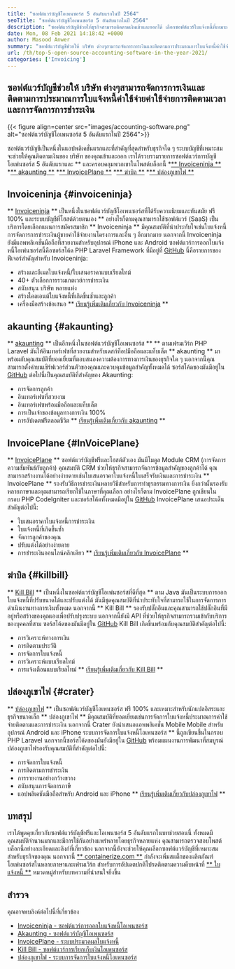 ```yaml
---
title: "ซอฟต์แวร์บัญชีโอเพนซอร์ส 5 อันดับแรกในปี 2564" 
seoTitle: "ซอฟต์แวร์บัญชีโอเพนซอร์ส 5 อันดับแรกในปี 2564" 
description: "ซอฟต์แวร์บัญชีช่วยให้ธุรกิจสามารถติดตามเงินเข้าและออกได้ เลือกซอฟต์แวร์ใบแจ้งหนี้ที่เหมาะสมและจับยึดทางการเงินอย่างแน่นหนา" 
date: Mon, 08 Feb 2021 14:18:42 +0000
author: Masood Anwer
summary: "ซอฟต์แวร์บัญชีช่วยให้ บริษัท ต่างๆสามารถจัดการการเงินและติดตามการประมาณการใบแจ้งหนี้ค่าใช้จ่ายค่าใช้จ่ายการติดตามเวลาและการจัดการการชำระเงิน" 
url: /th/top-5-open-source-accounting-software-in-the-year-2021/
categories: ['Invoicing']
---
```


## ซอฟต์แวร์บัญชีช่วยให้ บริษัท ต่างๆสามารถจัดการการเงินและติดตามการประมาณการใบแจ้งหนี้ค่าใช้จ่ายค่าใช้จ่ายการติดตามเวลาและการจัดการการชำระเงิน

{{< figure align=center src="images/accounting-software.png" alt="ซอฟต์แวร์บัญชีโอเพนซอร์ส 5 อันดับแรกในปี 2564">}}

ซอฟต์แวร์บัญชีเป็นหนึ่งในแอปพลิเคชั่นแรกและที่สำคัญที่สุดสำหรับธุรกิจใด ๆ ระบบบัญชีที่เหมาะสมจะช่วยให้คุณติดตามเงินของ บริษัท ของคุณเข้าและออก เราได้รวบรวมรายการซอฟต์แวร์การบัญชีโอเพ่นซอร์ส 5 อันดับแรกและ ** และครอบคลุมพวกเขาในโพสต์บล็อกนี้
  *[** Invoiceninja **][1]
  *[** akaunting **][2]
  *[** InvoicePlane **][3]
  *[** ฆ่าบิล **][4]
  *[** ปล่องภูเขาไฟ **][5]

## Invoiceninja {#invoiceninja}
** [Invoiceninja][6] ** เป็นหนึ่งในซอฟต์แวร์บัญชีโอเพนซอร์สที่ได้รับความนิยมและทันสมัย ฟรี 100% และระบบบัญชีที่โฮสต์ด้วยตนเอง ** อย่างไรก็ตามคุณสามารถใช้ซอฟต์แวร์ (SaaS) เป็นบริการโดยเลือกแผนการสมัครสมาชิก ** Invoiceninja ** มีคุณสมบัติที่น่าประทับใจเช่นใบแจ้งหนี้การจัดการการชำระเงินผู้ขายค่าใช้จ่ายงานโครงการและอื่น ๆ อีกมากมาย นอกจากนี้ Invoiceninja ยังมีแอพพลิเคชั่นมือถือที่สวยงามสำหรับอุปกรณ์ iPhone และ Android ซอฟต์แวร์การออกใบแจ้งหนี้โอเพ่นซอร์สนี้คือซอร์สโค้ด PHP Laravel Framework ที่มีอยู่ที่ [GitHub][7]
นี่คือรายการของฟีเจอร์สำคัญสำหรับ Invoiceninja:
  * สร้างและอีเมลใบแจ้งหนี้/ใบเสนอราคาแบบเรียลไทม์
  * 40+ ตัวเลือกการรวมเกตเวย์การชำระเงิน
  * สนับสนุน บริษัท หลายแห่ง
  * สร้างไคลเอนต์ใบแจ้งหนี้ที่เกิดขึ้นซ้ำและลูกค้า
  * เครื่องมือสร้างข้อเสนอ
** [เรียนรู้เพิ่มเติมเกี่ยวกับ Invoiceninja][8] **

## akaunting {#akaunting}
** [akaunting][9] ** เป็นอีกหนึ่งในซอฟต์แวร์บัญชีโอเพนซอร์ส ** ** ตามเฟรมเวิร์ก PHP Laravel มันให้อินเทอร์เฟซที่สวยงามสำหรับเดสก์ท็อปมือถือและแท็บเล็ต ** akaunting ** มาพร้อมกับคุณสมบัติที่ยอดเยี่ยมที่ตอบสนองความต้องการทางการเงินของธุรกิจใด ๆ นอกจากนี้คุณสามารถตั้งค่าบนเซิร์ฟเวอร์ส่วนตัวของคุณและควบคุมข้อมูลสำคัญทั้งหมดได้ ซอร์สโค้ดของมันมีอยู่ใน [GitHub][10]
ต่อไปนี้เป็นคุณสมบัติที่สำคัญของ Akaunting:
  * การจัดการลูกค้า
  * อินเทอร์เฟซที่สวยงาม
  * อินเทอร์เฟซพร้อมมือถือและแท็บเล็ต
  * การเป็นเจ้าของข้อมูลทางการเงิน 100%
  * การอัปเดตฟรีตลอดชีวิต
** [เรียนรู้เพิ่มเติมเกี่ยวกับ akaunting][11] **

## InvoicePlane {#InVoicePlane}
** [InvoicePlane][12] ** ซอฟต์แวร์บัญชีฟรีและโฮสต์ตัวเอง มันมีโมดูล Module CRM (การจัดการความสัมพันธ์กับลูกค้า) คุณสมบัติ CRM ช่วยให้ธุรกิจสามารถจัดการข้อมูลสำคัญของลูกค้าได้ คุณสามารถสร้างงานได้อย่างง่ายดายเช่นใบเสนอราคาใบแจ้งหนี้ใบเสร็จรับเงินและการชำระเงิน ** InvoicePlane ** รองรับวิธีการชำระเงินหลายวิธีสำหรับการทำธุรกรรมทางการเงิน ยิ่งกว่านั้นรองรับหลายภาษาและคุณสามารถเรียกใช้ในภาษาที่คุณเลือก อย่างไรก็ตาม InvoicePlane ถูกเขียนในกรอบ PHP CodeIgniter และซอร์สโค้ดทั้งหมดมีอยู่ใน [GitHub][13]
InvoicePlane เสนอประเด็นสำคัญต่อไปนี้:
  * ใบเสนอราคาใบแจ้งหนี้การชำระเงิน
  * ใบแจ้งหนี้ที่เกิดขึ้นซ้ำ
  * จัดการลูกค้าของคุณ
  * ปรับแต่งได้อย่างง่ายดาย
  * การชำระเงินออนไลน์คลิกเดียว
** [เรียนรู้เพิ่มเติมเกี่ยวกับ InvoicePlane][14] **

## ฆ่าบิล {#killbill}
** [Kill Bill][15] ** เป็นหนึ่งในซอฟต์แวร์บัญชีโอเพ่นซอร์สที่ดีที่สุด ** ตาม Java มันเป็นระบบการออกใบแจ้งหนี้ที่ปรับขนาดได้และปรับแต่งได้ มันมีชุดคุณสมบัติที่น่าประทับใจที่สามารถใช้ในการจัดการการดำเนินงานทางการเงินทั้งหมด นอกจากนี้ ** Kill Bill ** รองรับปลั๊กอินและคุณสามารถใช้ปลั๊กอินที่มีอยู่หรือสร้างของคุณเองเพื่อปรับปรุงระบบ นอกจากนี้ยังมี API ที่ช่วยให้ธุรกิจสามารถรวมเข้ากับบริการของบุคคลที่สาม ซอร์สโค้ดของมันมีอยู่ใน [GitHub][16]
Kill Bill เกิดขึ้นพร้อมกับคุณสมบัติสำคัญต่อไปนี้:
  * การวิเคราะห์ทางการเงิน
  * การติดตามประวัติ
  * การจัดการใบแจ้งหนี้
  * การวิเคราะห์แบบเรียลไทม์
  * การแจ้งเตือนแบบเรียลไทม์
** [เรียนรู้เพิ่มเติมเกี่ยวกับ Kill Bill][17] **

## ปล่องภูเขาไฟ {#crater}
** [ปล่องภูเขาไฟ][18] ** เป็นซอฟต์แวร์บัญชีโอเพนซอร์ส ฟรี 100% และเหมาะสำหรับนักแปลอิสระและธุรกิจขนาดเล็ก ** ปล่องภูเขาไฟ ** มีคุณสมบัติที่ยอดเยี่ยมเช่นการจัดการใบแจ้งหนี้ประมาณการค่าใช้จ่ายติดตามและการชำระเงิน นอกจากนี้ Crater ยังนำเสนอแอพพลิเคชั่น Mobile Mobile สำหรับอุปกรณ์ Android และ iPhone ระบบการจัดการใบแจ้งหนี้โอเพนซอร์ส ** นี้ถูกเขียนขึ้นในกรอบ PHP Laravel นอกจากนี้ซอร์สโค้ดของมันยังมีอยู่ใน [GitHub][19] พร้อมแผนงานการพัฒนาที่สมบูรณ์
ปล่องภูเขาไฟรองรับคุณสมบัติที่สำคัญต่อไปนี้:
  * การจัดการใบแจ้งหนี้
  * การติดตามการชำระเงิน
  * การรายงานอย่างกว้างขวาง
  * สนับสนุนการจัดการภาษี
  * แอปพลิเคชันมือถือสำหรับ Android และ iPhone
** [เรียนรู้เพิ่มเติมเกี่ยวกับปล่องภูเขาไฟ][20] **

## บทสรุป
เราได้พูดคุยเกี่ยวกับซอฟต์แวร์บัญชีฟรีและโอเพนซอร์ส 5 อันดับแรกในบทช่วยสอนนี้ ทั้งหมดมีคุณสมบัติจำนวนมากและมีการใช้กันอย่างแพร่หลายโดยธุรกิจหลายแห่ง คุณสามารถตรวจสอบโพสต์บล็อกนี้อย่างละเอียดและลิงก์ที่เกี่ยวข้อง นอกจากนี้ยังจะช่วยให้คุณเลือกซอฟต์แวร์บัญชีที่เหมาะสมสำหรับธุรกิจของคุณ
นอกจากนี้ [** containerize.com **][21] กำลังจะเพิ่มสแต็กของผลิตภัณฑ์โอเพ่นซอร์สในหลายภาษาและเฟรมเวิร์ก สำหรับการอัปเดตปกติโปรดติดตามความคืบหน้าที่ [** ใบแจ้งหนี้ **][22] หมวดหมู่สำหรับบทความที่น่าสนใจยิ่งขึ้น

## สำรวจ
คุณอาจพบลิงค์ต่อไปนี้ที่เกี่ยวข้อง
  * [Invoiceninja - ซอฟต์แวร์การออกใบแจ้งหนี้โอเพนซอร์ส][23]
  * [Akaunting - ซอฟต์แวร์บัญชีโอเพนซอร์ส][24]
  * [InvoicePlane - ระบบประมวลผลใบแจ้งหนี้][25]
  * [Kill Bill - ซอฟต์แวร์การเรียกเก็บเงินโอเพนซอร์ส][26]
  * [ปล่องภูเขาไฟ - ระบบการจัดการใบแจ้งหนี้โอเพนซอร์ส][27]

  
[1]: #InvoiceNinja
[2]: #Akaunting
[3]: #InvoicePlane
[4]: #KillBill
[5]: #Crater
[6]: https://products.containerize.com/invoicing/invoiceninja
[7]: https://github.com/invoiceninja/invoiceninja
[8]: https://www.invoiceninja.com
[9]: https://products.containerize.com/invoicing/akaunting
[10]: https://github.com/akaunting/akaunting
[11]: https://akaunting.com
[12]: https://products.containerize.com/invoicing/invoiceplane
[13]: https://github.com/InvoicePlane/InvoicePlane
[14]: https://www.invoiceplane.com
[15]: https://products.containerize.com/invoicing/killbill
[16]: https://github.com/killbill/killbill
[17]: https://killbill.io
[18]: https://products.containerize.com/invoicing/crater
[19]: https://github.com/bytefury/crater
[20]: https://craterapp.com
[21]: https://containerize.com
[22]: https://blog.containerize.com/category/invoicing/
[23]: https://products.containerize.com/invoicing/invoiceninja/
[24]: https://products.containerize.com/invoicing/akaunting/
[25]: https://products.containerize.com/invoicing/invoiceplane/
[26]: https://products.containerize.com/invoicing/killbill/
[27]: https://products.containerize.com/invoicing/crater/
